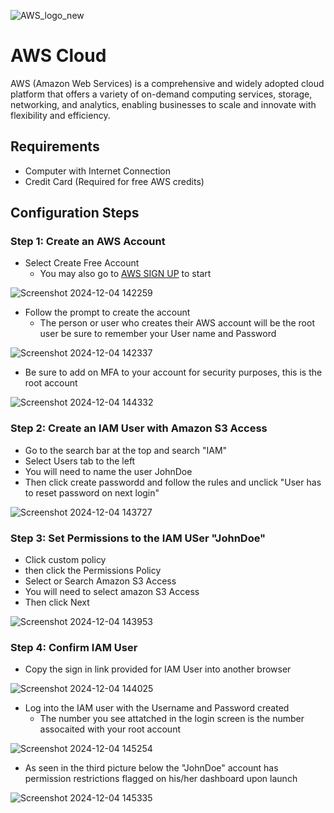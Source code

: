 <p align="center">
       
![AWS_logo_new](https://github.com/user-attachments/assets/a7a389ae-0c58-4096-afdf-d0586aaa44e3)

   

</p>

<h1>AWS Cloud </h1>
AWS (Amazon Web Services) is a comprehensive and widely adopted cloud platform that offers a variety of on-demand computing services, storage, networking, and analytics, enabling businesses to scale and innovate with flexibility and efficiency.

<h2>Requirements</h2>

- Computer with Internet Connection
- Credit Card (Required for free AWS credits)

<h2>Configuration Steps</h2>


<h3>Step 1: Create an AWS Account</h3>

- Select Create Free Account
     - You may also go to [AWS SIGN UP](https://signin.aws.amazon.com/signup?request_type=register) to start

![Screenshot 2024-12-04 142259](https://github.com/user-attachments/assets/5ae5b053-3370-4f82-b671-da116523074d)

- Follow the prompt to create the account 
     - The person or user who creates their AWS account will be the root user be sure to remember your User name and Password
    
![Screenshot 2024-12-04 142337](https://github.com/user-attachments/assets/da87ee2d-51e7-4ffb-8369-33b768ed253f)

 - Be sure to add on MFA to your account for security purposes, this is the root account


![Screenshot 2024-12-04 144332](https://github.com/user-attachments/assets/d9c5f22c-70f1-4afe-ba87-7aa29c934c2b)






<h3>Step 2: Create an IAM User with Amazon S3 Access</h3>

- Go to the search bar at the top and search "IAM"
- Select Users tab to the left 
- You will need to name the user JohnDoe 
- Then click create passwordd and follow the rules and unclick "User has to reset password on next login" 

 
![Screenshot 2024-12-04 143727](https://github.com/user-attachments/assets/fe05ddf6-bafa-43a4-9ef8-0cad535fc875)





<h3>Step 3: Set Permissions to the IAM USer "JohnDoe" </h3>

- Click custom policy
- then click the Permissions Policy
- Select or Search Amazon S3 Access 
- You will need to select amazon S3 Access
- Then click Next 
 

![Screenshot 2024-12-04 143953](https://github.com/user-attachments/assets/d636cb79-6e74-4a8b-b859-0fb763253c10)

<h3>Step 4: Confirm IAM User</h3>
     
- Copy the sign in link provided for IAM User into another browser 

![Screenshot 2024-12-04 144025](https://github.com/user-attachments/assets/962700ee-03ea-4240-9961-83db19d8fb90)

- Log into the IAM user with the Username and Password created
    - The number you see attatched in the login screen is the number assocaited with your root account 

![Screenshot 2024-12-04 145254](https://github.com/user-attachments/assets/8589c3a8-f924-461d-a997-695276fa8a55)

- As seen in the third picture below the "JohnDoe" account has permission restrictions flagged on his/her dashboard upon launch

![Screenshot 2024-12-04 145335](https://github.com/user-attachments/assets/5bfff862-501b-48ce-b18a-97467e75497a)


